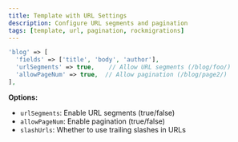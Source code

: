 ```yaml
---
title: Template with URL Settings
description: Configure URL segments and pagination
tags: [template, url, pagination, rockmigrations]
---
```


```php
'blog' => [
  'fields' => ['title', 'body', 'author'],
  'urlSegments' => true,    // Allow URL segments (/blog/foo/)
  'allowPageNum' => true,  // Allow pagination (/blog/page2/)
],
```

**Options:**
- `urlSegments`: Enable URL segments (true/false)
- `allowPageNum`: Enable pagination (true/false)
- `slashUrls`: Whether to use trailing slashes in URLs
